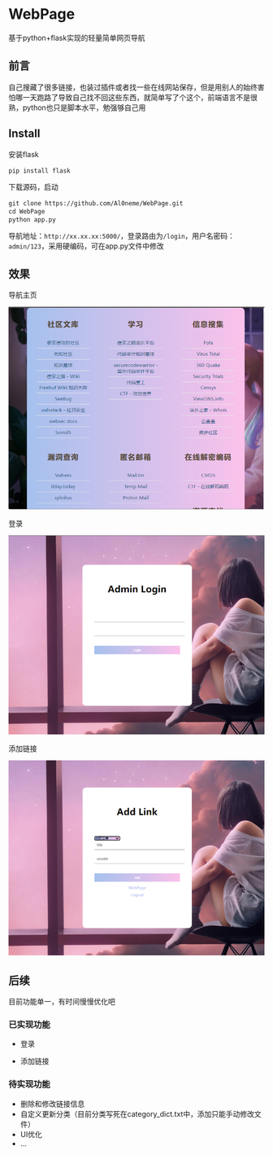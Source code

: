 # WebPage

基于python+flask实现的轻量简单网页导航

## 前言

自己搜藏了很多链接，也装过插件或者找一些在线网站保存，但是用别人的始终害怕哪一天跑路了导致自己找不回这些东西，就简单写了个这个，前端语言不是很熟，python也只是脚本水平，勉强够自己用

## Install

安装flask

```
pip install flask
```

下载源码，启动

```
git clone https://github.com/Al0neme/WebPage.git
cd WebPage
python app.py
```

导航地址：`http://xx.xx.xx:5000/`，登录路由为`/login`，用户名密码：`admin/123`，采用硬编码，可在app.py文件中修改

## 效果

导航主页

![webpage-index](https://raw.githubusercontent.com/Al0neme/StaticFiles/main/webpage-demo-1.png)

登录

![webpage-login](https://raw.githubusercontent.com/Al0neme/StaticFiles/main/webpage-demo-2.png)

添加链接

![webpage-add-link](https://raw.githubusercontent.com/Al0neme/StaticFiles/main/webpage-demo-3.png)

## 后续

目前功能单一，有时间慢慢优化吧

### 已实现功能

- 登录

- 添加链接

### 待实现功能

- 删除和修改链接信息
- 自定义更新分类（目前分类写死在category_dict.txt中，添加只能手动修改文件）
- UI优化
- ...
